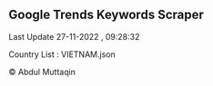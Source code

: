 

## Google Trends Keywords Scraper 
 
Last Update 27-11-2022 , 09:28:32

Country List :
VIETNAM.json



© Abdul Muttaqin 
